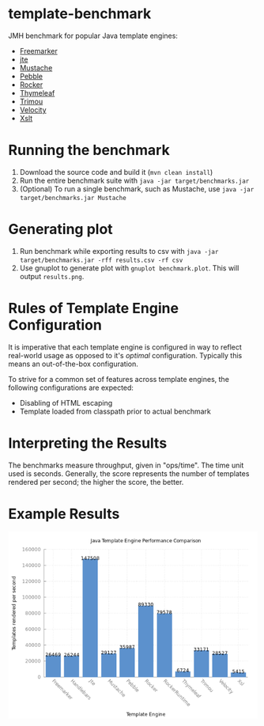 template-benchmark
================

JMH benchmark for popular Java template engines:

* [Freemarker](http://freemarker.org/)
* [jte](https://github.com/casid/jte)
* [Mustache](https://github.com/spullara/mustache.java)
* [Pebble](http://www.mitchellbosecke.com/pebble)
* [Rocker](https://github.com/fizzed/rocker)
* [Thymeleaf](http://www.thymeleaf.org/)
* [Trimou](http://trimou.org/)
* [Velocity](http://velocity.apache.org/)
* [Xslt](https://xml.apache.org/xalan-j/)

Running the benchmark
======================

1. Download the source code and build it (`mvn clean install`)
2. Run the entire benchmark suite with `java -jar target/benchmarks.jar`
3. (Optional) To run a single benchmark, such as Mustache, use `java -jar target/benchmarks.jar Mustache`

Generating plot
===============
1. Run benchmark while exporting results to csv with `java -jar target/benchmarks.jar -rff results.csv -rf csv`
2. Use gnuplot to generate plot with `gnuplot benchmark.plot`. This will output `results.png`.

Rules of Template Engine Configuration
======================================
It is imperative that each template engine is configured in way to reflect real-world usage as opposed to it's *optimal* configuration. Typically this means an out-of-the-box configuration.

To strive for a common set of features across template engines, the following configurations are expected:
* Disabling of HTML escaping
* Template loaded from classpath prior to actual benchmark

Interpreting the Results
========================
The benchmarks measure throughput, given in "ops/time". The time unit used is seconds.
Generally, the score represents the number of templates rendered per second; the higher the score, the better.

Example Results
===============

![Template Comparison](results.png)
